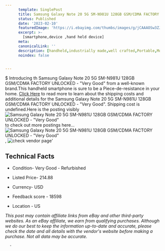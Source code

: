 ```yaml
---
      template: SinglePost
      title: Samsung Galaxy Note 20 5G SM-N981U 128GB GSM/CDMA FACTORY UNLOCKED - "Very Good"
      status: Published
      date: '2023-02-10'
      featuredImage: 'https://i.ebayimg.com/thumbs/images/g/jCAAAOSw3ZJjc~2J/s-l225.jpg'
      excerpt: >-
        [smartphone,device ,hand held device]
      meta:
      canonicalLink: ''
      description: [handheld,industrially made,well crafted,Portable,Mobile,Compact,Convenient,Lightweight,Maneuverable,Man-portable,Miniature,Carriable,Hand-held,Light,Holdable,Transportable,Mobile device,Pocket-sized,On-the-go,Wireless,Cordless,Compact size,Convenient size, smartphone,device ,hand held device]
      noindex: false
      

---
```

$
      Introducing th Samsung Galaxy Note 20 5G SM-N981U 128GB GSM/CDMA FACTORY UNLOCKED - "Very Good" from a well-known brand.This handheld smartphone is sure to be a Piece-de-resistance in your home. [Click Here](https://www.ebay.com/itm/295341369132?hash=item44c3b7a72c%3Ag%3AjCAAAOSw3ZJjc%7E2J&mkevt=1&mkcid=1&mkrid=711-53200-19255-0&campid=%253CePNCampaignId%253E&customid=%253CreferenceId%253E&toolid=10049) to read more to learn about the shipping costs and additional details for the Samsung Galaxy Note 20 5G SM-N981U 128GB GSM/CDMA FACTORY UNLOCKED - "Very Good". Shipping cost is undefined.Here is the posting visibly ![Samsung Galaxy Note 20 5G SM-N981U 128GB GSM/CDMA FACTORY UNLOCKED - "Very Good"](https://i.ebayimg.com/thumbs/images/g/jCAAAOSw3ZJjc~2J/s-l225.jpg) to check out more postings here... ![Samsung Galaxy Note 20 5G SM-N981U 128GB GSM/CDMA FACTORY UNLOCKED - "Very Good"](https://i.ebayimg.com/images/g/jCAAAOSw3ZJjc~2J/s-l1600.jpg), ![check vendor page](https://origin-galleryplus.ebayimg.com/ws/web/295341369132_2_0_1/225x225.jpg,https://origin-galleryplus.ebayimg.com/ws/web/295341369132_3_0_1/225x225.jpg,https://origin-galleryplus.ebayimg.com/ws/web/295341369132_4_0_1/225x225.jpg,https://origin-galleryplus.ebayimg.com/ws/web/295341369132_5_0_1/225x225.jpg,https://origin-galleryplus.ebayimg.com/ws/web/295341369132_6_0_1/225x225.jpg,https://origin-galleryplus.ebayimg.com/ws/web/295341369132_7_0_1/225x225.jpg)'

      

 ## Technical Facts 



     
      

 - Condition- Very Good - Refurbished 


      

 - Listed Price- 214.88 


      

 - Currency- USD 


      

 - Feedback score - 18598 


      

 - Location - US 


      
      

 *_This post may contain affiliate links from eBay and other third-party websites. As an eBay affiliate, we earn from qualifying purchases. Although we do our best to keep the information up-to-date and accurate, please check the date and all details with the vendor's website before making a purchase. Not all data may be accurate._*




      -
